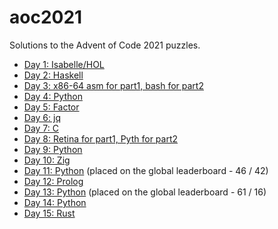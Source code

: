 # aoc2021

Solutions to the Advent of Code 2021 puzzles.

 - [Day 1: Isabelle/HOL](day1)
 - [Day 2: Haskell](day2)
 - [Day 3: x86-64 asm for part1, bash for part2](day3)
 - [Day 4: Python](day4)
 - [Day 5: Factor](day5)
 - [Day 6: jq](day6)
 - [Day 7: C](day7)
 - [Day 8: Retina for part1, Pyth for part2](day8)
 - [Day 9: Python](day9)
 - [Day 10: Zig](day10)
 - [Day 11: Python](day11) (placed on the global leaderboard - 46 / 42)
 - [Day 12: Prolog](day12)
 - [Day 13: Python](day13) (placed on the global leaderboard - 61 / 16)
 - [Day 14: Python](day14)
 - [Day 15: Rust](day15)
